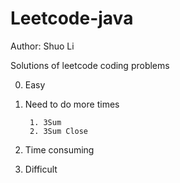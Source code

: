 Leetcode-java
=============
Author: Shuo Li

Solutions of leetcode coding problems

0. Easy

1. Need to do more times
    
        1. 3Sum
        2. 3Sum Close
2. Time consuming

3. Difficult
